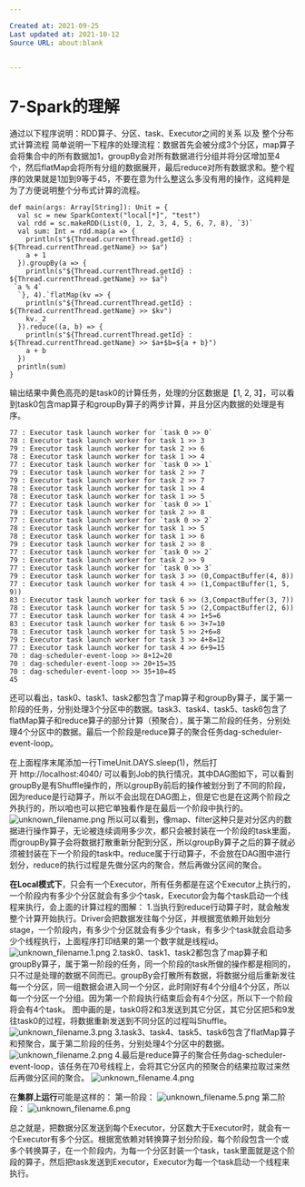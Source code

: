 ```yaml
---

Created at: 2021-09-25
Last updated at: 2021-10-12
Source URL: about:blank


---
```


# 7-Spark的理解


通过以下程序说明：RDD算子、分区、task、Executor之间的关系 以及 整个分布式计算流程
简单说明一下程序的处理流程：数据首先会被分成3个分区，map算子会将集合中的所有数据加1，groupBy会对所有数据进行分组并将分区增加至4个，然后flatMap会将所有分组的数据展开，最后reduce对所有数据求和。整个程序的效果就是1加到9等于45，不要在意为什么整这么多没有用的操作，这纯粹是为了方便说明整个分布式计算的流程。
```
def main(args: Array[String]): Unit = {
  val sc = new SparkContext("local[*]", "test")
  val rdd = sc.makeRDD(List(0, 1, 2, 3, 4, 5, 6, 7, 8), `3)`
  val sum: Int = rdd.map(a => {
    println(s"${Thread.currentThread.getId} : ${Thread.currentThread.getName} >> $a")
    a + 1
  }).groupBy(a => {
    println(s"${Thread.currentThread.getId} : ${Thread.currentThread.getName} >> $a")
 `a % 4`
  `}, 4).`flatMap(kv => {
    println(s"${Thread.currentThread.getId} : ${Thread.currentThread.getName} >> $kv")
    kv._2
  }).reduce((a, b) => {
    println(s"${Thread.currentThread.getId} : ${Thread.currentThread.getName} >> $a+$b=${a + b}")
    a + b
  })
  println(sum)
}
```
输出结果中黄色高亮的是task0的计算任务，处理的分区数据是【1, 2, 3】，可以看到task0包含map算子和groupBy算子的两步计算，并且分区内数据的处理是有序。
```
77 : Executor task launch worker for `task 0 >> 0`
78 : Executor task launch worker for task 1 >> 3
79 : Executor task launch worker for task 2 >> 6
78 : Executor task launch worker for task 1 >> 4
77 : Executor task launch worker for `task 0 >> 1`
79 : Executor task launch worker for task 2 >> 7
79 : Executor task launch worker for task 2 >> 7
78 : Executor task launch worker for task 1 >> 4
78 : Executor task launch worker for task 1 >> 5
77 : Executor task launch worker for `task 0 >> 1`
79 : Executor task launch worker for task 2 >> 8
77 : Executor task launch worker for `task 0 >> 2`
78 : Executor task launch worker for task 1 >> 5
78 : Executor task launch worker for task 1 >> 6
79 : Executor task launch worker for task 2 >> 8
77 : Executor task launch worker for `task 0 >> 2`
79 : Executor task launch worker for task 2 >> 9
77 : Executor task launch worker for `task 0 >> 3`
79 : Executor task launch worker for task 3 >> (0,CompactBuffer(4, 8))
77 : Executor task launch worker for task 4 >> (1,CompactBuffer(1, 5, 9))
83 : Executor task launch worker for task 6 >> (3,CompactBuffer(3, 7))
78 : Executor task launch worker for task 5 >> (2,CompactBuffer(2, 6))
77 : Executor task launch worker for task 4 >> 1+5=6
83 : Executor task launch worker for task 6 >> 3+7=10
78 : Executor task launch worker for task 5 >> 2+6=8
79 : Executor task launch worker for task 3 >> 4+8=12
77 : Executor task launch worker for task 4 >> 6+9=15
70 : dag-scheduler-event-loop >> 8+12=20
70 : dag-scheduler-event-loop >> 20+15=35
70 : dag-scheduler-event-loop >> 35+10=45
45
```
还可以看出，task0、task1、task2都包含了map算子和groupBy算子，属于第一阶段的任务，分别处理3个分区中的数据。task3、task4、task5、task6包含了flatMap算子和reduce算子的部分计算（预聚合），属于第二阶段的任务，分别处理4个分区中的数据。最后一个阶段是reduce算子的聚合任务dag-scheduler-event-loop。

在上面程序末尾添加一行TimeUnit.DAYS.sleep(1)，然后打开 http://localhost:4040/ 可以看到Job的执行情况，其中DAG图如下，可以看到groupBy是有Shuffle操作的，所以groupBy前后的操作被划分到了不同的阶段，因为reduce是行动算子，所以不会出现在DAG图上，但是它也是在这两个阶段之外执行的，所以咱也可以把它单独看作是在最后一个阶段中执行的。
![unknown_filename.png](./_resources/7-Spark的理解.resources/unknown_filename.png)
所以可以看到，像map、filter这种只是对分区内的数据进行操作算子，无论被连续调用多少次，都只会被封装在一个阶段的task里面，而groupBy算子会将数据打散重新分配到分区，所以groupBy算子之后的算子就必须被封装在下一个阶段的task中。reduce属于行动算子，不会放在DAG图中进行划分，reduce的执行过程是先做分区内的聚合，然后再做分区间的聚合。

**在Local模式下**，只会有一个Executor，所有任务都是在这个Executor上执行的，一个阶段内有多少个分区就会有多少个task，Executor会为每个task启动一个线程来执行，会上面的计算过程的图解：
1.当执行到reduce行动算子时，就会触发整个计算开始执行。Driver会把数据发往每个分区，并根据宽依赖开始划分 stage，一个阶段内，有多少个分区就会有多少个task，有多少个task就会启动多少个线程执行，上面程序打印结果的第一个数字就是线程id。
![unknown_filename.1.png](./_resources/7-Spark的理解.resources/unknown_filename.1.png)
2.task0、task1、task2都包含了map算子和groupBy算子，属于第一阶段的任务，同一个阶段的task所做的操作都是相同的，只不过是处理的数据不同而已。groupBy会打散所有数据，将数据分组后重新发往每一个分区，同一组数据会进入同一个分区，此时刚好有4个分组4个分区，所以每一个分区一个分组。因为第一个阶段执行结束后会有4个分区，所以下一个阶段将会有4个task。
图中画的是，task0将2和3发送到其它分区，其它分区把5和9发往task0的过程，将数据重新发送到不同分区的过程叫Shuffle。
![unknown_filename.3.png](./_resources/7-Spark的理解.resources/unknown_filename.3.png)
3.task3、task4、task5、task6包含了flatMap算子和预聚合，属于第二阶段的任务，分别处理4个分区中的数据。
![unknown_filename.2.png](./_resources/7-Spark的理解.resources/unknown_filename.2.png)
4.最后是reduce算子的聚合任务dag-scheduler-event-loop，该任务在70号线程上，会将其它分区内的预聚合的结果拉取过来然后再做分区间的聚合。
![unknown_filename.4.png](./_resources/7-Spark的理解.resources/unknown_filename.4.png)

在**集群上运行**可能是这样的：
第一阶段：
![unknown_filename.5.png](./_resources/7-Spark的理解.resources/unknown_filename.5.png)
第二阶段：
![unknown_filename.6.png](./_resources/7-Spark的理解.resources/unknown_filename.6.png)

总之就是，把数据分区发送到每个Executor，分区数大于Executor时，就会有一个Executor有多个分区。根据宽依赖对转换算子划分阶段，每个阶段包含一个或多个转换算子，在一个阶段内，为每一个分区封装一个task，task里面就是这个阶段的算子，然后把task发送到Executor，Executor为每一个task启动一个线程来执行。

